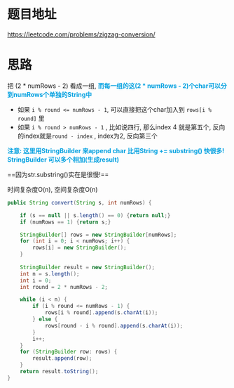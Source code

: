 # 题目地址

https://leetcode.com/problems/zigzag-conversion/



# 思路

把 (2 * numRows - 2) 看成一组, <font color = grape>**而每一组的这(2 * numRows - 2)个char可以分到numRows个单独的String中**</font>

+ 如果 `i % round <= numRows - 1`,  可以直接把这个char加入到 `rows[i % round]` 里
+ 如果 `i % round > numRows - 1` , 比如说四行, 那么index 4 就是第五个, 反向的index就是`round - index` , index为2, 反向第三个

<font color = grape>**注意: 这里用StringBuilder 来append char 比用String += substring() 快很多! StringBuilder 可以多个相加(生成result)**</font>

==因为str.substring()实在是很慢!==

时间复杂度O(n), 空间复杂度O(n)

```java
public String convert(String s, int numRows) {

    if (s == null || s.length() == 0) {return null;}
    if (numRows == 1) {return s;}

    StringBuilder[] rows = new StringBuilder[numRows];
    for (int i = 0; i < numRows; i++) {
        rows[i] = new StringBuilder();
    }
    
    StringBuilder result = new StringBuilder();
    int n = s.length();
    int i = 0;
    int round = 2 * numRows - 2;

    while (i < n) {
        if (i % round <= numRows - 1) {
            rows[i % round].append(s.charAt(i));
        } else {
            rows[round - i % round].append(s.charAt(i));
        }
        i++;
    }
    for (StringBuilder row: rows) {
        result.append(row);
    }
    return result.toString();     
}
```







